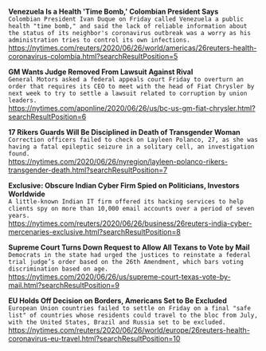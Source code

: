 **Venezuela Is a Health 'Time Bomb,' Colombian President Says**\
`Colombian President Ivan Duque on Friday called Venezuela a public health "time bomb," and said the lack of reliable information about the status of its neighbor's coronavirus outbreak was a worry as his administration tries to control its own infections.`\
https://nytimes.com/reuters/2020/06/26/world/americas/26reuters-health-coronavirus-colombia.html?searchResultPosition=5

**GM Wants Judge Removed From Lawsuit Against Rival**\
`General Motors asked a federal appeals court Friday to overturn an order that requires its CEO to meet with the head of Fiat Chrysler by next week to try to settle a lawsuit related to corruption by union leaders.`\
https://nytimes.com/aponline/2020/06/26/us/bc-us-gm-fiat-chrysler.html?searchResultPosition=6

**17 Rikers Guards Will Be Disciplined in Death of Transgender Woman**\
`Correction officers failed to check on Layleen Polanco, 27, as she was having a fatal epileptic seizure in a solitary cell, an investigation found.`\
https://nytimes.com/2020/06/26/nyregion/layleen-polanco-rikers-transgender-death.html?searchResultPosition=7

**Exclusive: Obscure Indian Cyber Firm Spied on Politicians, Investors Worldwide**\
`A little-known Indian IT firm offered its hacking services to help clients spy on more than 10,000 email accounts over a period of seven years.`\
https://nytimes.com/reuters/2020/06/26/business/26reuters-india-cyber-mercenaries-exclusive.html?searchResultPosition=8

**Supreme Court Turns Down Request to Allow All Texans to Vote by Mail**\
`Democrats in the state had urged the justices to reinstate a federal trial judge’s order based on the 26th Amendment, which bars voting discrimination based on age.`\
https://nytimes.com/2020/06/26/us/supreme-court-texas-vote-by-mail.html?searchResultPosition=9

**EU Holds Off Decision on Borders, Americans Set to Be Excluded**\
`European Union countries failed to settle on Friday on a final "safe list" of countries whose residents could travel to the bloc from July, with the United States, Brazil and Russia set to be excluded.`\
https://nytimes.com/reuters/2020/06/26/world/europe/26reuters-health-coronavirus-eu-travel.html?searchResultPosition=10


